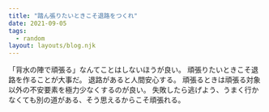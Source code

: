 ```yaml
---
title: "踏ん張りたいときこそ退路をつくれ"
date: 2021-09-05
tags:
  - random
layout: layouts/blog.njk
---
```


「背水の陣で頑張る」なんてことはしないほうが良い。
頑張りたいときこそ退路を作ることが大事だ。
退路があると人間安心する。
頑張るときは頑張る対象以外の不安要素を極力少なくするのが良い。
失敗したら逃げよう、うまく行かなくても別の道がある、そう思えるからこそ頑張れる。
